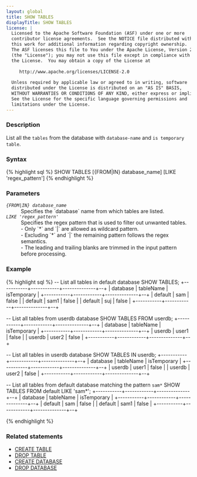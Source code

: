 ```yaml
---
layout: global
title: SHOW TABLES
displayTitle: SHOW TABLES
license: |
  Licensed to the Apache Software Foundation (ASF) under one or more
  contributor license agreements.  See the NOTICE file distributed with
  this work for additional information regarding copyright ownership.
  The ASF licenses this file to You under the Apache License, Version 2.0
  (the "License"); you may not use this file except in compliance with
  the License.  You may obtain a copy of the License at
 
     http://www.apache.org/licenses/LICENSE-2.0
 
  Unless required by applicable law or agreed to in writing, software
  distributed under the License is distributed on an "AS IS" BASIS,
  WITHOUT WARRANTIES OR CONDITIONS OF ANY KIND, either express or implied.
  See the License for the specific language governing permissions and
  limitations under the License.
---
```

### Description

List all the `tables` from the database with `database-name` and `is temporary table`.

### Syntax
{% highlight sql %}
SHOW TABLES [{FROM|IN} database_name] [LIKE 'regex_pattern']
{% endhighlight %}

### Parameters
<dl>
  <dt><code><em>{FROM|IN} database_name</em></code></dt>
  <dd>
     Specifies the `database` name from which tables are listed.
  </dd>
  <dt><code><em>LIKE 'regex_pattern'</em></code></dt>
  <dd>
     Specifies the regex pattern that is used to filter out unwanted tables.
       <br> - Only `*` and `|` are allowed as wildcard pattern.
       <br> - Excluding `*` and `|` the remaining pattern follows the regex semantics.
       <br> - The leading and trailing blanks are trimmed in the input pattern before processing.  
  </dd>
</dl>

### Example
{% highlight sql %}
-- List all tables in default database
SHOW TABLES;
  +-----------+------------+--------------+--+
  | database  | tableName  | isTemporary  |
  +-----------+------------+--------------+--+
  | default   | sam        | false        |
  | default   | sam1       | false        |
  | default   | suj        | false        |
  +-----------+------------+--------------+--+

-- List all tables from userdb database 
SHOW TABLES FROM userdb;
  +-----------+------------+--------------+--+
  | database  | tableName  | isTemporary  |
  +-----------+------------+--------------+--+
  | userdb    | user1      | false        |
  | userdb    | user2      | false        |
  +-----------+------------+--------------+--+

-- List all tables in userdb database
SHOW TABLES IN userdb;
  +-----------+------------+--------------+--+
  | database  | tableName  | isTemporary  |
  +-----------+------------+--------------+--+
  | userdb    | user1      | false        |
  | userdb    | user2      | false        |
  +-----------+------------+--------------+--+

-- List all tables from default database matching the pattern `sam*`
SHOW TABLES FROM default LIKE 'sam*';
  +-----------+------------+--------------+--+
  | database  | tableName  | isTemporary  |
  +-----------+------------+--------------+--+
  | default   | sam        | false        |
  | default   | sam1       | false        |
  +-----------+------------+--------------+--+

{% endhighlight %}

### Related statements
- [CREATE TABLE](sql-ref-syntax-ddl-create-table.html)
- [DROP TABLE](sql-ref-syntax-ddl-drop-table.html)
- [CREATE DATABASE](sql-ref-syntax-ddl-create-database.html)
- [DROP DATABASE](sql-ref-syntax-ddl-drop-database.html)